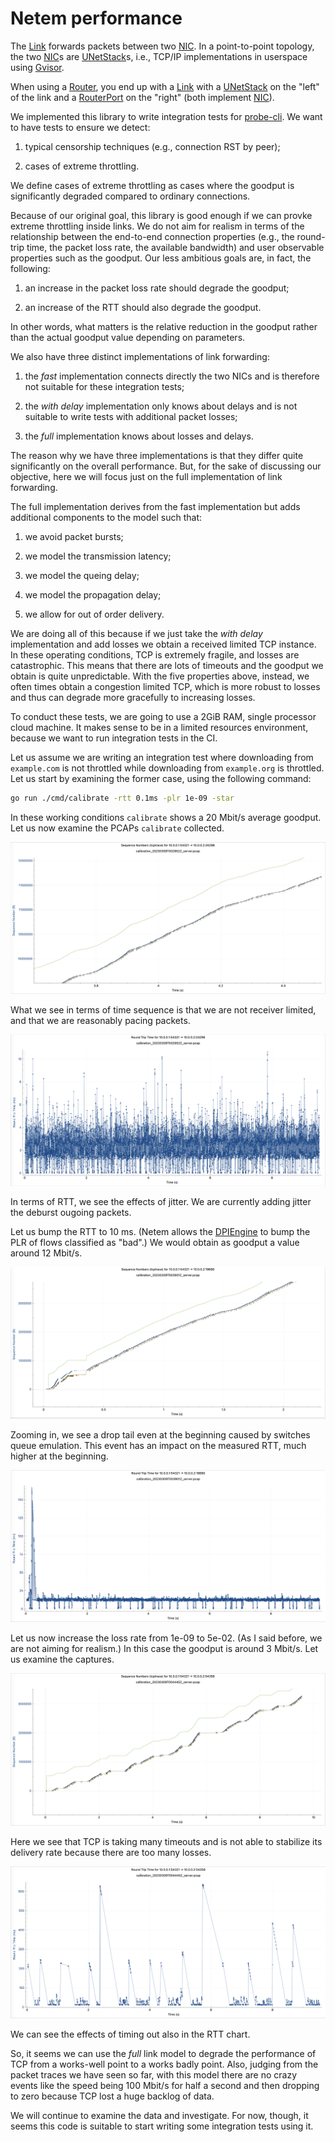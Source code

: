 # Netem performance

The [Link](https://pkg.go.dev/github.com/ooni/netem#Link) forwards
packets between two [NIC](https://pkg.go.dev/github.com/ooni/netem#NIC). In
a point-to-point topology, the two [NIC](https://pkg.go.dev/github.com/ooni/netem#NIC)s
are [UNetStack](https://pkg.go.dev/github.com/ooni/netem#UNetStack)s, i.e., TCP/IP
implementations in userspace using [Gvisor](https://gvisor.dev/).

When using a [Router](https://pkg.go.dev/github.com/ooni/netem#Router), you
end up with a [Link](https://pkg.go.dev/github.com/ooni/netem#Link) with
a [UNetStack](https://pkg.go.dev/github.com/ooni/netem#UNetStack) on the "left"
of the link and a [RouterPort](https://pkg.go.dev/github.com/ooni/netem#RouterPort) on
the "right" (both implement [NIC](https://pkg.go.dev/github.com/ooni/netem#NIC)).

We implemented this library to write integration tests for
[probe-cli](https://github.com/ooni/probe-cli). We want
to have tests to ensure we detect:

1. typical censorship techniques (e.g., connection RST by peer);

2. cases of extreme throttling.

We define cases of extreme throttling as cases where the goodput is
significantly degraded compared to ordinary connections.

Because of our original goal, this library is good enough if we can provke
extreme throttling inside links. We do not aim for realism in terms of
the relationship between the end-to-end connection properties (e.g.,
the round-trip time, the packet loss rate, the available bandwidth) and
user observable properties such as the goodput. Our less ambitious
goals are, in fact, the following:

1. an increase in the packet loss rate should degrade the goodput;

2. an increase of the RTT should also degrade the goodput.

In other words, what matters is the relative reduction in the goodput
rather than the actual goodput value depending on parameters.

We also have three distinct implementations of link forwarding:

1. the _fast_ implementation connects directly the two NICs and is
therefore not suitable for these integration tests;

2. the _with delay_ implementation only knows about delays and
is not suitable to write tests with additional packet losses;

3. the _full_ implementation knows about losses and delays.

The reason why we have three implementations is that they differ
quite significantly on the overall performance. But, for the
sake of discussing our objective, here we will focus just on the
full implementation of link forwarding.

The full implementation derives from the fast implementation but
adds additional components to the model such that:

1. we avoid packet bursts;

2. we model the transmission latency;

3. we model the queing delay;

4. we model the propagation delay;

5. we allow for out of order delivery.

We are doing all of this because if we just take the _with delay_
implementation and add losses we obtain a received limited TCP
instance. In these operating conditions, TCP is extremely fragile,
and losses are catastrophic. This means that there are lots of
timeouts and the goodput we obtain is quite unpredictable.
With the five properties above, instead, we often times obtain
a congestion limited TCP, which is more robust to losses and
thus can degrade more gracefully to increasing losses.

To conduct these tests, we are going to use a 2GiB RAM, single
processor cloud machine. It makes sense to be in a limited resources
environment, because we want to run integration tests in the CI.

Let us assume we are writing an integration test where downloading
from `example.com` is not throttled while downloading from
`example.org` is throttled. Let us start by examining the former
case, using the following command:

```bash
go run ./cmd/calibrate -rtt 0.1ms -plr 1e-09 -star
```

In these working conditions `calibrate` shows a 20 Mbit/s average
goodput. Let us now examine the PCAPs `calibrate` collected.

![Figure 1](docs/img/Figure1.png)

What we see in terms of time sequence is that we are not receiver
limited, and that we are reasonably pacing packets.

![Figure 2](docs/img/Figure2.png)

In terms of RTT, we see the effects of jitter. We are currently
adding jitter the deburst ougoing packets.

Let us bump the RTT to 10 ms. (Netem allows the [DPIEngine](
https://pkg.go.dev/github.com/ooni/netem#DPIEngine) to bump the
PLR of flows classified as "bad".) We would obtain as goodput
a value around 12 Mbit/s.

![Figure 3](docs/img/Figure3.png)

Zooming in, we see a drop tail even at the beginning caused
by switches queue emulation. This event has an impact on the
measured RTT, much higher at the beginning.

![Figure 4](docs/img/Figure4.png)

Let us now increase the loss rate from 1e-09 to 5e-02. (As I said
before, we are not aiming for realism.) In this case the goodput
is around 3 Mbit/s. Let us examine the captures.

![Figure 5](docs/img/Figure5.png)

Here we see that TCP is taking many timeouts and is not able
to stabilize its delivery rate because there are too many losses.

![Figure 6](docs/img/Figure6.png)

We can see the effects of timing out also in the RTT chart.

So, it seems we can use the _full_ link model to degrade the performance
of TCP from a works-well point to a works badly point. Also, judging
from the packet traces we have seen so far, with this model there are
no crazy events like the speed being 100 Mbit/s for half a second and then
dropping to zero because TCP lost a huge backlog of data.

We will continue to examine the data and investigate. For now, though, it seems
this code is suitable to start writing some integration tests using it.
